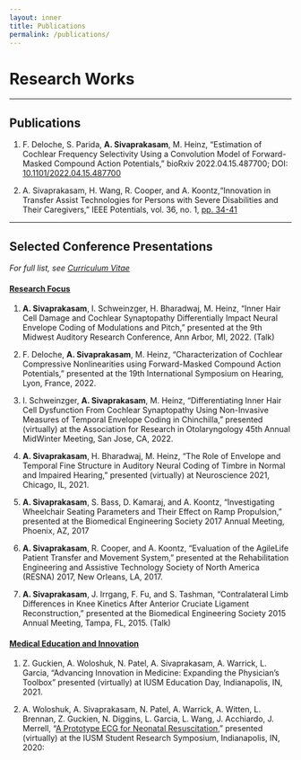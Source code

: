 ```yaml
---
layout: inner
title: Publications
permalink: /publications/
---
```


# Research Works

---

## Publications

1. F. Deloche, S. Parida, **A. Sivaprakasam**, M. Heinz, “Estimation of Cochlear Frequency Selectivity Using a Convolution Model of Forward-Masked Compound Action Potentials,” bioRxiv 2022.04.15.487700; DOI: [10.1101/2022.04.15.487700](https://www.biorxiv.org/content/10.1101/2022.04.15.487700v1)

2. A. Sivaprakasam, H. Wang, R. Cooper, and A. Koontz,“Innovation in Transfer Assist Technologies for Persons with Severe Disabilities and Their Caregivers,” IEEE Potentials, vol. 36, no. 1, [pp. 34-41](https://ieeexplore.ieee.org/document/7814381?reload=true)

---

## Selected Conference Presentations



*For full list, see [Curriculum Vitae](http://sivaprakasaman.github.io/cv)*

 

#### <u>Research Focus</u>

1. **A. Sivaprakasam**, I. Schweinzger, H. Bharadwaj, M. Heinz, “Inner Hair Cell Damage and Cochlear Synaptopathy Differentially Impact Neural Envelope Coding of Modulations and Pitch,” presented at the 9th Midwest Auditory Research Conference, Ann Arbor, MI, 2022. (Talk)

2. F. Deloche, **A. Sivaprakasam**, M. Heinz, “Characterization of Cochlear Compressive Nonlinearities using Forward-Masked Compound Action Potentials,” presented at the 19th International Symposium on Hearing, Lyon, France, 2022. 

3. I. Schweinzger, **A. Sivaprakasam**, M. Heinz, “Differentiating Inner Hair Cell Dysfunction From Cochlear Synaptopathy Using Non-Invasive Measures of Temporal Envelope Coding in Chinchilla,” presented (virtually) at the Association for Research in Otolaryngology 45th Annual MidWinter Meeting, San Jose, CA, 2022.

4. **A. Sivaprakasam**, H. Bharadwaj, M. Heinz, “The Role of Envelope and Temporal Fine Structure in Auditory Neural Coding of Timbre in Normal and Impaired Hearing,” presented (virtually) at Neuroscience 2021, Chicago, IL, 2021.

5. **A. Sivaprakasam**, S. Bass, D. Kamaraj, and A. Koontz, “Investigating Wheelchair Seating Parameters and Their Effect on Ramp Propulsion,” presented at the Biomedical Engineering Society 2017 Annual Meeting, Phoenix, AZ, 2017

6. **A. Sivaprakasam**, R. Cooper, and A. Koontz, “Evaluation of the AgileLife Patient Transfer and Movement System,” presented at the Rehabilitation Engineering and Assistive Technology Society of North America (RESNA) 2017, New Orleans, LA, 2017.

7. **A. Sivaprakasam**, J. Irrgang, F. Fu, and S. Tashman, “Contralateral Limb Differences in Knee Kinetics After Anterior Cruciate Ligament Reconstruction,” presented at the Biomedical Engineering Society 2015 Annual Meeting, Tampa, FL, 2015. (Talk)



#### <u>Medical Education and Innovation</u>

1. Z. Guckien, A. Woloshuk, N. Patel, A. Sivaprakasam, A. Warrick, L. Garcia, “Advancing Innovation in Medicine: Expanding the Physician’s Toolbox” presented (virtually) at IUSM Education Day, Indianapolis, IN, 2021. 

2. A. Woloshuk, A. Sivaprakasam, N. Patel, A. Warrick, A. Witten, L. Brennan, Z. Guckien, N. Diggins, L. Garcia, L. Wang, J. Acchiardo, J. Merrell, “[A Prototype ECG for Neonatal Resuscitation](https://youtu.be/thIokzKTyOE),” presented (virtually) at the IUSM Student Research Symposium, Indianapolis, IN, 2020: 
